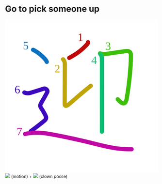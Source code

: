 # Go to pick someone up
![8fce](Kanji/kanji-colorize/8fce.svg)
![](http://www.kanjidamage.com/assets/radsmall/moving-0e80c2bf34c8fb0abb4d80bddd87b84d2e0840852ee5f185818858a6f305b652.jpg) (motion) + ![](http://www.kanjidamage.com/assets/radsmall/clown-possee-9ffe9eb753e5d63c1a37da2f4bb54ab884dca430de96c77660c87faa0a8e7c02.jpg) (clown posse)